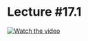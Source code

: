 # Lecture #17.1

[![Watch the video](https://img.youtube.com/vi/vBrbyb1pwtQ/0.jpg)](https://www.youtube.com/watch?v=vBrbyb1pwtQ&list=PLoROMvodv4rPzLcXBhbCFt8ahPrQGFSmN&index=49)
